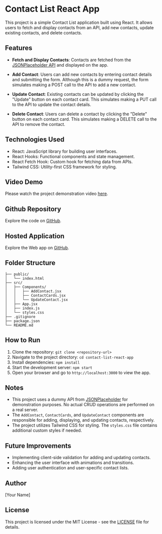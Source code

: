 # Contact List React App

This project is a simple Contact List application built using React. It allows users to fetch and display contacts from an API, add new contacts, update existing contacts, and delete contacts.

## Features

- **Fetch and Display Contacts**: Contacts are fetched from the [JSONPlaceholder API](https://jsonplaceholder.typicode.com/users) and displayed on the app.
  
- **Add Contact**: Users can add new contacts by entering contact details and submitting the form. Although this is a dummy request, the form simulates making a POST call to the API to add a new contact.

- **Update Contact**: Existing contacts can be updated by clicking the "Update" button on each contact card. This simulates making a PUT call to the API to update the contact details.

- **Delete Contact**: Users can delete a contact by clicking the "Delete" button on each contact card. This simulates making a DELETE call to the API to remove the contact.

## Technologies Used

- React: JavaScript library for building user interfaces.
- React Hooks: Functional components and state management.
- React Fetch Hook: Custom hook for fetching data from APIs.
- Tailwind CSS: Utility-first CSS framework for styling.


## Video Demo

Please watch the project demonstration video [here](<https://drive.google.com/file/d/1JwDXBT0trOQzlYMScufdL9AhJtR1l4KD/view?usp=sharing>).

## Github Repository

Explore the code on [GitHub](<https://github.com/Ananthuak16/React-Contactlist>).

## Hosted Application

Explore the Web app  on [GitHub](<https://6639edc5669e3dc71c315fd0--bright-pudding-7c37b0.netlify.app/>).


## Folder Structure

```
├── public/
│   └── index.html
├── src/
│   ├── Components/
│   │   ├── AddContact.jsx
│   │   ├── ContactCards.jsx
│   │   └── UpdateContact.jsx
│   ├── App.jsx
│   ├── index.js
│   └── styles.css
├── .gitignore
├── package.json
└── README.md
```

## How to Run

1. Clone the repository: `git clone <repository-url>`
2. Navigate to the project directory: `cd contact-list-react-app`
3. Install dependencies: `npm install`
4. Start the development server: `npm start`
5. Open your browser and go to `http://localhost:3000` to view the app.

## Notes

- This project uses a dummy API from [JSONPlaceholder](https://jsonplaceholder.typicode.com/) for demonstration purposes. No actual CRUD operations are performed on a real server.
- The `AddContact`, `ContactCards`, and `UpdateContact` components are responsible for adding, displaying, and updating contacts, respectively.
- The project utilizes Tailwind CSS for styling. The `styles.css` file contains additional custom styles if needed.

## Future Improvements

- Implementing client-side validation for adding and updating contacts.
- Enhancing the user interface with animations and transitions.
- Adding user authentication and user-specific contact lists.

## Author

[Your Name]

## License

This project is licensed under the MIT License - see the [LICENSE](LICENSE) file for details.
